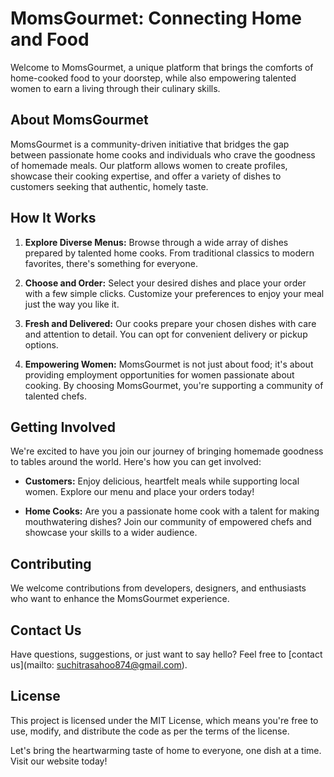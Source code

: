 # MomsGourmet: Connecting Home and Food

Welcome to MomsGourmet, a unique platform that brings the comforts of home-cooked food to your doorstep, while also empowering talented women to earn a living through their culinary skills. 

## About MomsGourmet

MomsGourmet is a community-driven initiative that bridges the gap between passionate home cooks and individuals who crave the goodness of homemade meals. Our platform allows women to create profiles, showcase their cooking expertise, and offer a variety of dishes to customers seeking that authentic, homely taste.

## How It Works

1. **Explore Diverse Menus:** Browse through a wide array of dishes prepared by talented home cooks. From traditional classics to modern favorites, there's something for everyone.

2. **Choose and Order:** Select your desired dishes and place your order with a few simple clicks. Customize your preferences to enjoy your meal just the way you like it.

3. **Fresh and Delivered:** Our cooks prepare your chosen dishes with care and attention to detail. You can opt for convenient delivery or pickup options.

4. **Empowering Women:** MomsGourmet is not just about food; it's about providing employment opportunities for women passionate about cooking. By choosing MomsGourmet, you're supporting a community of talented chefs.

## Getting Involved

We're excited to have you join our journey of bringing homemade goodness to tables around the world. Here's how you can get involved:

- **Customers:** Enjoy delicious, heartfelt meals while supporting local women. Explore our menu and place your orders today!

- **Home Cooks:** Are you a passionate home cook with a talent for making mouthwatering dishes? Join our community of empowered chefs and showcase your skills to a wider audience.

## Contributing

We welcome contributions from developers, designers, and enthusiasts who want to enhance the MomsGourmet experience. 

## Contact Us

Have questions, suggestions, or just want to say hello? Feel free to [contact us](mailto: suchitrasahoo874@gmail.com).

## License

This project is licensed under the MIT License, which means you're free to use, modify, and distribute the code as per the terms of the license.

Let's bring the heartwarming taste of home to everyone, one dish at a time. Visit our website today!
